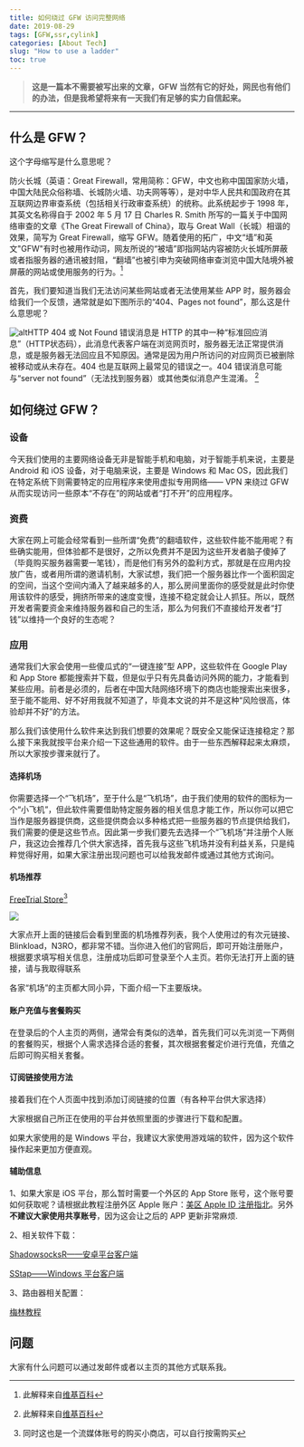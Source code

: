 ```yaml
---
title: 如何绕过 GFW 访问完整网络
date: 2019-08-29
tags: [GFW,ssr,cylink]
categories: [About Tech]
slug: "How to use a ladder"
toc: true
---
```


> **这是一篇本不需要被写出来的文章，GFW 当然有它的好处，网民也有他们的办法，但是我希望将来有一天我们有足够的实力自信起来。**

<!-- more -->

---

## 什么是 GFW？

这个字母缩写是什么意思呢？

防火长城（英语：Great Firewall，常用简称：GFW，中文也称中国国家防火墙，中国大陆民众俗称墙、长城防火墙、功夫网等等），是对中华人民共和国政府在其互联网边界审查系统（包括相关行政审查系统）的统称。此系统起步于 1998 年，其英文名称得自于 2002 年 5 月 17 日 Charles R. Smith 所写的一篇关于中国网络审查的文章《The Great Firewall of China》，取与 Great Wall（长城）相谐的效果，简写为 Great Firewall，缩写 GFW。随着使用的拓广，中文“墙”和英文"GFW"有时也被用作动词，网友所说的“被墙”即指网站内容被防火长城所屏蔽或者指服务器的通讯被封阻，“翻墙”也被引申为突破网络审查浏览中国大陆境外被屏蔽的网站或使用服务的行为。[^1]

[^1]: 此解释来自[维基百科](https://zh.wikipedia.org/wiki/HTTP_404)

首先，我们要知道当我们无法访问某些网站或者无法使用某些 APP 时，服务器会给我们一个反馈，通常就是如下图所示的“404、Pages not found”，那么这是什么意思呢？

![alt](https://dawnblog-1300625500.cos.ap-guangzhou.myqcloud.com/images/20200208141956.jpg "404网页提示")HTTP 404 或 Not Found 错误消息是 HTTP 的其中一种“标准回应消息”（HTTP状态码），此消息代表客户端在浏览网页时，服务器无法正常提供消息，或是服务器无法回应且不知原因。通常是因为用户所访问的对应网页已被删除被移动或从未存在。404 也是互联网上最常见的错误之一。404 错误消息可能与“server not found”（无法找到服务器）或其他类似消息产生混淆。 [^2]

[^2]: 此解释来自[维基百科](https://zh.wikipedia.org/wiki/HTTP_404)

## 如何绕过 GFW？

### 设备

今天我们使用的主要网络设备无非是智能手机和电脑，对于智能手机来说，主要是 Android 和 iOS 设备，对于电脑来说，主要是 Windows 和 Mac OS，因此我们在特定系统下则需要特定的应用程序来使用虚拟专用网络—— VPN 来绕过 GFW 从而实现访问一些原本“不存在”的网站或者“打不开”的应用程序。

### 资费

大家在网上可能会经常看到一些所谓“免费”的翻墙软件，这些软件能不能用呢？有些确实能用，但体验都不是很好，之所以免费并不是因为这些开发者脑子傻掉了（毕竟购买服务器需要一笔钱），而是他们有另外的盈利方式，那就是在应用内投放广告，或者用所谓的邀请机制，大家试想，我们把一个服务器比作一个面积固定的空间，当这个空间内涌入了越来越多的人，那么房间里面你的感受就是此时你使用该软件的感受，拥挤所带来的速度变慢，连接不稳定就会让人抓狂。所以，既然开发者需要资金来维持服务器和自己的生活，那么为何我们不直接给开发者“打钱”以维持一个良好的生态呢？

### 应用

通常我们大家会使用一些傻瓜式的“一键连接”型 APP，这些软件在 Google Play 和 App Store 都能搜索并下载，但是似乎只有先具备访问外网的能力，才能看到某些应用。前者是必须的，后者在中国大陆网络环境下的商店也能搜索出来很多，至于能不能用、好不好用我就不知道了，毕竟本文说的并不是这种“风险很高，体验却并不好”的方法。

那么我们该使用什么软件来达到我们想要的效果呢？既安全又能保证连接稳定？那么接下来我就按平台来介绍一下这些通用的软件。由于一些东西解释起来太麻烦，所以大家按步骤来就行了。

#### 选择机场

你需要选择一个“飞机场”，至于什么是“飞机场”，由于我们使用的软件的图标为一个“小飞机”，但此软件需要借助特定服务器的相关信息才能工作，所以你可以把它当作是服务器提供商，这些提供商会以多种格式把一些服务器的节点提供给我们，我们需要的便是这些节点。因此第一步我们要先去选择一个“飞机场”并注册个人账户，我这边会推荐几个供大家选择，首先我与这些飞机场并没有利益关系，只是纯粹觉得好用，如果大家注册出现问题也可以给我发邮件或通过其他方式询问。

#### 机场推荐

[FreeTrial Store](http://freetrial.store)[^3]

[^3]: 同时这也是一个流媒体账号的购买小商店，可以自行按需购买

![](https://dawnblog-1300625500.cos.ap-guangzhou.myqcloud.com/images/20200305160606.jpg)

大家点开上面的链接后会看到里面的机场推荐列表，我个人使用过的有次元链接、Blinkload，N3RO，都非常不错。当你进入他们的官网后，即可开始注册账户，根据要求填写相关信息，注册成功后即可登录至个人主页。若你无法打开上面的链接，请与我取得联系

各家“机场”的主页都大同小异，下面介绍一下主要版块。

#### 账户充值与套餐购买

在登录后的个人主页的两侧，通常会有类似的选单，首先我们可以先浏览一下两侧的套餐购买，根据个人需求选择合适的套餐，其次根据套餐定价进行充值，充值之后即可购买相关套餐。

#### 订阅链接使用方法

接着我们在个人页面中找到添加订阅链接的位置（有各种平台供大家选择）

大家根据自己所正在使用的平台并依照里面的步骤进行下载和配置。

如果大家使用的是 Windows 平台，我建议大家使用游戏端的软件，因为这个软件操作起来更加方便直观。

#### 辅助信息

1、如果大家是 iOS 平台，那么暂时需要一个外区的 App Store 账号，这个账号要如何获取呢？请根据此教程注册外区 Apple 账户：[美区 Apple ID 注册指北](https://sspai.com/post/53973)。另外**不建议大家使用共享账号**，因为这会让之后的 APP 更新非常麻烦.

2、相关软件下载：

[ShadowsocksR——安卓平台客户端](https://www.jianguoyun.com/p/DdArNuoQ29rdBxiKmeoB)

[SStap——Windows 平台客户端](https://www.jianguoyun.com/p/DegMDzUQ29rdBxirmeoB)

3、路由器相关配置：

[梅林教程](https://www.jianguoyun.com/p/DUCka5AQ29rdBxi0meoB)

## 问题

大家有什么问题可以通过发邮件或者以主页的其他方式联系我。